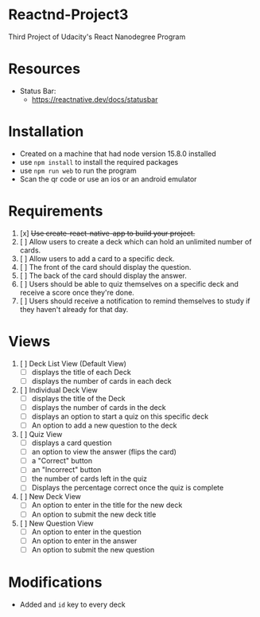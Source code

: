# Reactnd-Project3
Third Project of Udacity's React Nanodegree Program
# Resources
- Status Bar:
  - https://reactnative.dev/docs/statusbar
# Installation
- Created on a machine that had node version 15.8.0 installed
- use `npm install` to install the required packages
- use `npm run web` to run the program
- Scan the qr code or use an ios or an android emulator
# Requirements
1. [x] ~~Use create-react-native-app to build your project.~~
2. [ ] Allow users to create a deck which can hold an unlimited number of cards.
3. [ ] Allow users to add a card to a specific deck.
4. [ ] The front of the card should display the question.
5. [ ] The back of the card should display the answer.
6. [ ] Users should be able to quiz themselves on a specific deck and receive a score once they're done.
7. [ ] Users should receive a notification to remind themselves to study if they haven't already for that day.
# Views
1. [ ] Deck List View (Default View)
   - [ ] displays the title of each Deck
   - [ ] displays the number of cards in each deck

2. [ ] Individual Deck View
   - [ ] displays the title of the Deck
   - [ ] displays the number of cards in the deck
   - [ ] displays an option to start a quiz on this specific deck
   - [ ] An option to add a new question to the deck

3. [ ] Quiz View
   - [ ] displays a card question
   - [ ] an option to view the answer (flips the card)
   - [ ] a "Correct" button
   - [ ] an "Incorrect" button
   - [ ] the number of cards left in the quiz
   - [ ] Displays the percentage correct once the quiz is complete

4. [ ] New Deck View
   - [ ] An option to enter in the title for the new deck
   - [ ] An option to submit the new deck title

5. [ ] New Question View
   - [ ] An option to enter in the question
   - [ ] An option to enter in the answer
   - [ ] An option to submit the new question
# Modifications
- Added and `id` key to every deck